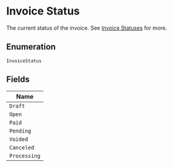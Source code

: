 
# Invoice Status

The current status of the invoice. See [Invoice Statuses](https://maxio.zendesk.com/hc/en-us/articles/24252287829645-Advanced-Billing-Invoices-Overview#invoice-statuses) for more.

## Enumeration

`InvoiceStatus`

## Fields

| Name |
|  --- |
| `Draft` |
| `Open` |
| `Paid` |
| `Pending` |
| `Voided` |
| `Canceled` |
| `Processing` |

